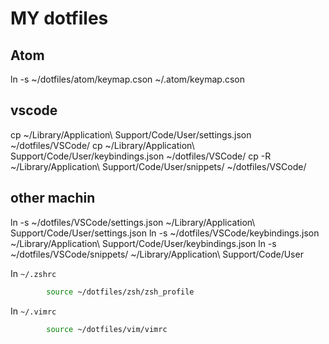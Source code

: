 # MY dotfiles

## Atom 
ln -s ~/dotfiles/atom/keymap.cson ~/.atom/keymap.cson

## vscode

cp ~/Library/Application\ Support/Code/User/settings.json ~/dotfiles/VSCode/
cp ~/Library/Application\ Support/Code/User/keybindings.json ~/dotfiles/VSCode/
cp -R ~/Library/Application\ Support/Code/User/snippets/ ~/dotfiles/VSCode/

## other machin

ln -s ~/dotfiles/VSCode/settings.json ~/Library/Application\ Support/Code/User/settings.json
ln -s ~/dotfiles/VSCode/keybindings.json ~/Library/Application\ Support/Code/User/keybindings.json
ln -s ~/dotfiles/VSCode/snippets/ ~/Library/Application\ Support/Code/User

In `~/.zshrc`

```sh
        source ~/dotfiles/zsh/zsh_profile
```

In `~/.vimrc`

```sh
        source ~/dotfiles/vim/vimrc
```

